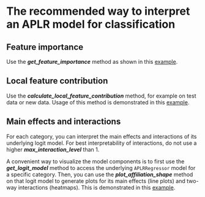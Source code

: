 # The recommended way to interpret an APLR model for classification

## Feature importance
Use the ***get_feature_importance*** method as shown in this [example](https://github.com/ottenbreit-data-science/aplr/blob/main/examples/train_aplr_classification.py).

## Local feature contribution
Use the ***calculate_local_feature_contribution*** method, for example on test data or new data. Usage of this method is demonstrated in this [example](https://github.com/ottenbreit-data-science/aplr/blob/main/examples/train_aplr_classification.py).

## Main effects and interactions
For each category, you can interpret the main effects and interactions of its underlying logit model. For best interpretability of interactions, do not use a higher ***max_interaction_level*** than 1.

A convenient way to visualize the model components is to first use the ***get_logit_model*** method to access the underlying `APLRRegressor` model for a specific category. Then, you can use the ***plot_affiliation_shape*** method on that logit model to generate plots for its main effects (line plots) and two-way interactions (heatmaps). This is demonstrated in this [example](https://github.com/ottenbreit-data-science/aplr/blob/main/examples/train_aplr_classification.py).